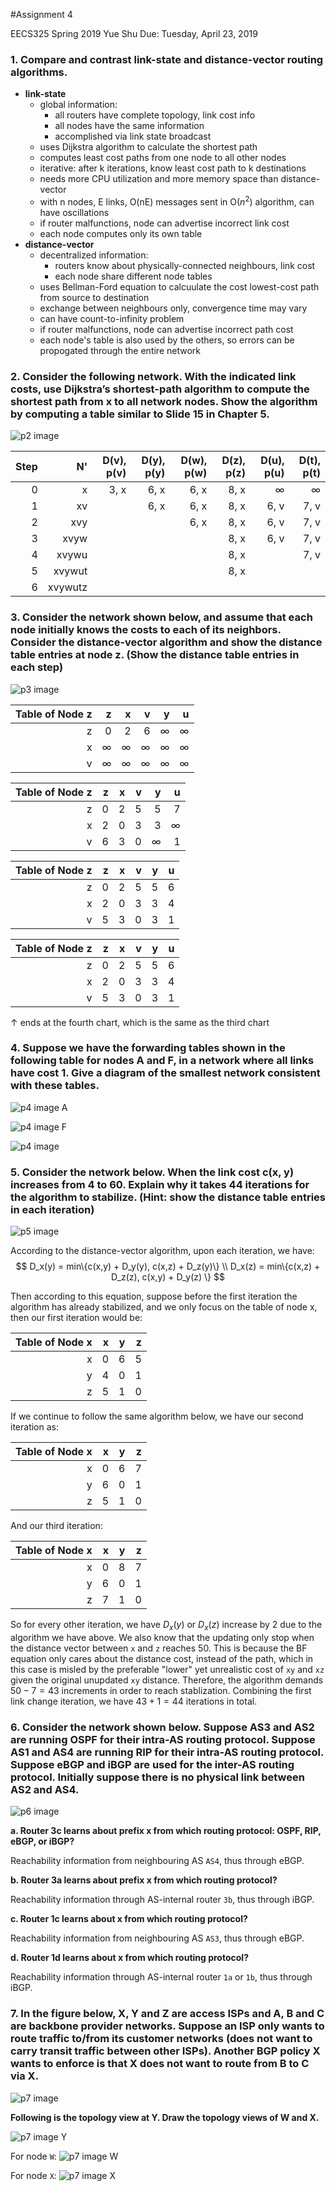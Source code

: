#Assignment 4

EECS325 Spring 2019
Yue Shu
Due: Tuesday, April 23, 2019

### 1. Compare and contrast link-state and distance-vector routing algorithms.

- **link-state**
  - global information: 
    - all routers have complete topology, link cost info
    - all nodes have the same information
    - accomplished via link state broadcast
  - uses Dijkstra algorithm to calculate the shortest path
  - computes least cost paths from one node to all other nodes 
  - iterative: after k iterations, know least cost path to k destinations
  - needs more CPU utilization and more memory space than distance-vector
  - with n nodes, E links, O(nE) messages sent in O($n^2$) algorithm, can have oscillations
  - if router malfunctions, node can advertise incorrect link cost
  - each node computes only its own table
- **distance-vector**
  - decentralized information: 
    - routers know about physically-connected neighbours, link cost
    - each node share different node tables 
  - uses Bellman-Ford equation to calcuulate the cost lowest-cost path from source to destination
  - exchange between neighbours only, convergence time may vary
  - can have count-to-infinity problem
  - if router malfunctions, node can advertise incorrect path cost
  - each node's table is also used by the others, so errors can be propogated through the entire network

### 2. Consider the following network. With the indicated link costs, use Dijkstra’s shortest-path algorithm to compute the shortest path from x to all network nodes. Show the algorithm by computing a table similar to Slide 15 in Chapter 5.

![p2 image](/Images/p2.png)
  
| Step |      N' | D(v), p(v) | D(y), p(y) | D(w), p(w) | D(z), p(z) | D(u), p(u) | D(t), p(t) |
| ---: | ------: | ---------: | ---------: | ---------: | ---------: | ---------: | ---------: |
|    0 |       x |       3, x |       6, x |       6, x |       8, x |   $\infty$ |   $\infty$ |
|    1 |      xv |            |       6, x |       6, x |       8, x |       6, v |       7, v |
|    2 |     xvy |            |            |       6, x |       8, x |       6, v |       7, v |
|    3 |    xvyw |            |            |            |       8, x |       6, v |       7, v |
|    4 |   xvywu |            |            |            |       8, x |            |       7, v |
|    5 |  xvywut |            |            |            |       8, x |            |            |
|    6 | xvywutz |            |            |            |            |            |            |


### 3. Consider the network shown below, and assume that each node initially knows the costs to each of its neighbors. Consider the distance-vector algorithm and show the distance table entries at node z. (Show the distance table entries in each step)

![p3 image](/Images/p3.png)



| Table of Node z |        z |        x |        v |        y |        u |
| --------------: | -------: | -------: | -------: | -------: | -------: |
|               z |        0 |        2 |        6 | $\infty$ | $\infty$ |
|               x | $\infty$ | $\infty$ | $\infty$ | $\infty$ | $\infty$ |
|               v | $\infty$ | $\infty$ | $\infty$ | $\infty$ | $\infty$ |

| Table of Node z |    z |    x |    v |        y |        u |
| --------------: | ---: | ---: | ---: | -------: | -------: |
|               z |    0 |    2 |    5 |        5 |        7 |
|               x |    2 |    0 |    3 |        3 | $\infty$ |
|               v |    6 |    3 |    0 | $\infty$ |        1 |

| Table of Node z |    z |    x |    v |    y |    u |
| --------------: | ---: | ---: | ---: | ---: | ---: |
|               z |    0 |    2 |    5 |    5 |    6 |
|               x |    2 |    0 |    3 |    3 |    4 |
|               v |    5 |    3 |    0 |    3 |    1 |

| Table of Node z |    z |    x |    v |    y |    u |
| --------------: | ---: | ---: | ---: | ---: | ---: |
|               z |    0 |    2 |    5 |    5 |    6 |
|               x |    2 |    0 |    3 |    3 |    4 |
|               v |    5 |    3 |    0 |    3 |    1 |

$\uparrow$ ends at the fourth chart, which is the same as the third chart 

### 4. Suppose we have the forwarding tables shown in the following table for nodes A and F, in a network where all links have cost 1. Give a diagram of the smallest network consistent with these tables.

![p4 image A](/Images/p4A.png)

![p4 image F](/Images/p4F.png)

![p4 image](/Images/p4.png)

### 5. Consider the network below. When the link cost c(x, y) increases from 4 to 60. Explain why it takes 44 iterations for the algorithm to stabilize. (Hint: show the distance table entries in each iteration)

![p5 image](/Images/p5.png)

According to the distance-vector algorithm, upon each iteration, we have:
$$
D_x(y) = min\{c(x,y) + D_y(y), c(x,z) + D_z(y)\} \\ D_x(z) = min\{c(x,z) + D_z(z), c(x,y) + D_y(z) \}
$$

Then according to this equation, suppose before the first iteration the algorithm has already stabilized, and we only focus on the table of node x, then our first iteration would be:

| Table of Node x |    x |    y |    z |
| --------------: | ---: | ---: | ---: |
|               x |    0 |    6 |    5 |
|               y |    4 |    0 |    1 |
|               z |    5 |    1 |    0 |

If we continue to follow the same algorithm below, we have our second iteration as:

| Table of Node x |    x |    y |    z |
| --------------: | ---: | ---: | ---: |
|               x |    0 |    6 |    7 |
|               y |    6 |    0 |    1 |
|               z |    5 |    1 |    0 |

And our third iteration:

| Table of Node x |    x |    y |    z |
| --------------: | ---: | ---: | ---: |
|               x |    0 |    8 |    7 |
|               y |    6 |    0 |    1 |
|               z |    7 |    1 |    0 |

So for every other iteration, we have $D_x(y)$ or $D_x(z)$ increase by 2 due to the algorithm we have above. We also know that the updating only stop when the distance vector between `x` and `z` reaches 50. This is because the BF equation only cares about the distance cost, instead of the path, which in this case is misled by the preferable "lower" yet unrealistic cost of `xy` and `xz` given the original unupdated `xy` distance. Therefore, the algorithm demands $50 - 7 = 43$ increments in order to reach stablization. Combining the first link change iteration, we have $43 + 1 = 44$ iterations in total. 

### 6. Consider the network shown below. Suppose AS3 and AS2 are running OSPF for their intra-AS routing protocol. Suppose AS1 and AS4 are running RIP for their intra-AS routing protocol. Suppose eBGP and iBGP are used for the inter-AS routing protocol. Initially suppose there is no physical link between AS2 and AS4.

![p6 image](/Images/p6.png)

**a. Router 3c learns about prefix x from which routing protocol: OSPF, RIP, eBGP, or iBGP?**

Reachability information from neighbouring AS `AS4`, thus through eBGP. 

**b. Router 3a learns about prefix x from which routing protocol?**

Reachability information through AS-internal router `3b`, thus through iBGP. 

**c. Router 1c learns about x from which routing protocol?**

Reachability information from neighbouring AS `AS3`, thus through eBGP.  

**d. Router 1d learns about x from which routing protocol?**

Reachability information through AS-internal router `1a` or `1b`, thus through iBGP. 

### 7. In the figure below, X, Y and Z are access ISPs and A, B and C are backbone provider networks. Suppose an ISP only wants to route traffic to/from its customer networks (does not want to carry transit traffic between other ISPs). Another BGP policy X wants to enforce is that X does not want to route from B to C via X.

![p7 image](/Images/p7.png)

**Following is the topology view at Y. Draw the topology views of W and X.**

![p7 image Y](/Images/p7Y.png)

For node `W`:
![p7 image W](/Images/p7w.jpg)

For node `X`:
![p7 image X](/Images/p7x.jpg)
